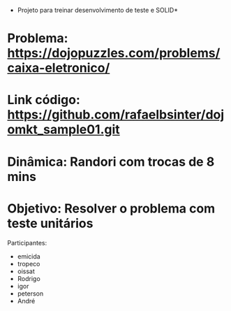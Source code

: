 * Projeto para treinar desenvolvimento de teste e SOLID*

# Problema: https://dojopuzzles.com/problems/caixa-eletronico/
# Link código: https://github.com/rafaelbsinter/dojomkt_sample01.git
# Dinâmica: Randori com trocas de 8 mins
# Objetivo: Resolver o problema com teste unitários

Participantes:
 - emicida
 - tropeco
 - oissat
 - Rodrigo
 - igor
 - peterson
 - André